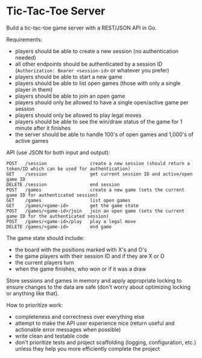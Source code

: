 # Tic-Tac-Toe Server
Build a tic-tac-toe game server with a REST/JSON API in Go.

Requirements:

* players should be able to create a new session (no authentication needed)
* all other endpoints should be authenticated by a session ID (`Authorization: Bearer <session-id>` or whatever you prefer)
* players should be able to start a new game
* players should be able to list open games (those with only a single player in them)
* players should be able to join an open game
* players should only be allowed to have a single open/active game per session
* players should only be allowed to play legal moves
* players should be able to see the win/draw status of the game for 1 minute after it finishes
* the server should be able to handle 100's of open games and 1,000's of active games

API (use JSON for both input and output):

```
POST   /session                create a new session (should return a token/ID which can be used for authentication)
GET    /session                get current session ID and active/open game ID
DELETE /session                end session
POST   /games                  create a new game (sets the current game ID for authenticated session)
GET    /games                  list open games
GET    /games/<game-id>        get the game state
POST   /games/<game-id>/join   join an open game (sets the current game ID for the authenticated session)
POST   /games/<game-id>/play   play a legal move
DELETE /games/<game-id>        end game
```

The game state should include:
* the board with the positions marked with X's and O's
* the game players with their session ID and if they are X or O
* the current players turn
* when the game finishes, who won or if it was a draw

Store sessions and games in memory and apply appropriate locking to ensure changes to the data are safe (don't worry about optimizing locking or anything like that).

How to prioritize work:
* completeness and correctness over everything else
* attempt to make the API user experience nice (return useful and actionable error messages when possible)
* write clean and testable code
* don't prioritize tests and project scaffolding (logging, configuration, etc.) unless they help you more efficiently complete the project